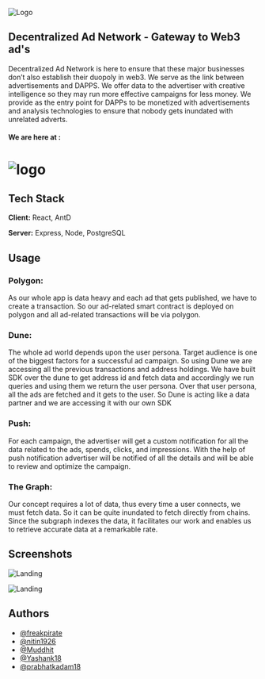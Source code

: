 
![Logo](https://user-images.githubusercontent.com/46098062/205463174-c9375d7d-2652-4d16-8db4-c3c0fd7bae17.png)
## Decentralized Ad Network - Gateway to Web3 ad's

Decentralized Ad Network is here to ensure that these major businesses don’t also establish their duopoly in web3. We serve as the link between advertisements and DAPPS. We offer data to the advertiser with creative intelligence so they may run more effective campaigns for less money. We provide as the entry point for DAPPs to be monetized with advertisements and analysis technologies to ensure that nobody gets inundated with unrelated adverts.

#### We are here at :
# ![logo](https://rocketium.com/images/v2/609213e3d560562f9508621f/resized/1cdbf205-e9d3-4af4-80b8-b9a25bdd2862_1670121253280.png)


## Tech Stack

**Client:** React, AntD

**Server:** Express, Node, PostgreSQL


## Usage

### Polygon:
As our whole app is data heavy and each ad that gets published, we have to create a transaction. So our ad-related smart contract is deployed on polygon and all ad-related transactions will be via polygon.

### Dune:

The whole ad world depends upon the user persona. Target audience is one of the biggest factors for a successful ad campaign. So using Dune we are accessing all the previous transactions and address holdings. We have built SDK over the dune to get address id and fetch data and accordingly we run queries and using them we return the user persona. Over that user persona, all the ads are fetched and it gets to the user. So Dune is acting like a data partner and we are accessing it with our own SDK
### Push:
For each campaign, the advertiser will get a custom notification for all the data related to the ads, spends, clicks, and impressions. With the help of push notification advertiser will be notified of all the details and will be able to review and optimize the campaign.

### The Graph:

Our concept requires a lot of data, thus every time a user connects, we must fetch data. So it can be quite inundated to fetch directly from chains. Since the subgraph indexes the data, it facilitates our work and enables us to retrieve accurate data at a remarkable rate.
## Screenshots

![Landing](https://devfolio.co/_next/image?url=https%3A%2F%2Fassets.devfolio.co%2Fhackathons%2F477fc44df3b94017b8b4bef44fca3cd7%2Fprojects%2Fb42985027e9942e39c8b86f10524ad93%2Fcf1cd0b7-35bf-42b8-a288-1d6d7b5abd2b.png&w=1440&q=75)

![Landing](https://devfolio.co/_next/image?url=https%3A%2F%2Fassets.devfolio.co%2Fhackathons%2F477fc44df3b94017b8b4bef44fca3cd7%2Fprojects%2Fb42985027e9942e39c8b86f10524ad93%2F8294299a-6908-4d26-8925-aeef16722572.png&w=1440&q=75)

## Authors

- [@freakpirate](https://www.github.com/FreakPirate)
- [@nitin1926](https://www.github.com/nitin-1926)
- [@Muddhit](https://www.github.com/Mukulbaid63)
- [@Yashank18](https://www.github.com/Yashank18)
- [@prabhatkadam18](https://www.github.com/prabhatkadam18)


